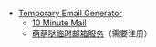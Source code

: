 - [Temporary Email Generator](https://22.do/)
	- [10 Minute Mail](https://temp-mail.org/zh/10minutemail)
	- [萌萌哒临时邮箱服务](https://moemail.app/)（需要注册）